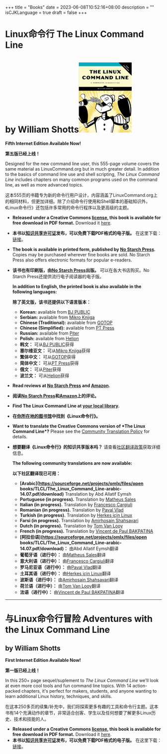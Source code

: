 +++
title = "Books"
date = 2023-06-08T10:52:16+08:00
description = ""
isCJKLanguage = true
draft = false
+++



# Linux命令行 The Linux Command Line

# by William Shotts![The Linux Command Line cover](_index_img/lcl2_front_new.png)

**Fifth Internet Edition Available Now!**

**第五版已经上线！**

Designed for the new command line user, this 555-page volume covers the same material as LinuxCommand.org but in much greater detail. In addition to the basics of command line use and shell scripting, *The Linux Command Line* includes chapters on many common programs used on the command line, as well as more advanced topics.

​	这本555页的书籍专为新的命令行用户设计，内容涵盖了LinuxCommand.org上的相同材料，但更加详细。除了介绍命令行使用和Shell脚本的基础知识外，《Linux命令行》还包括许多常用的命令行程序以及更高级的主题。

- **Released under a Creative Commons [license](https://creativecommons.org/licenses/by-nc-nd/3.0/), this book is available for free download in PDF format.** Download it [here](https://sourceforge.net/projects/linuxcommand/files/TLCL/19.01/TLCL-19.01.pdf/download).

- **本书以[知识共享许可证](https://creativecommons.org/licenses/by-nc-nd/3.0/)发布，可以免费下载PDF格式的电子版。** 在这里下载：[链接](https://sourceforge.net/projects/linuxcommand/files/TLCL/19.01/TLCL-19.01.pdf/download)。

- **The book is available in printed form, published by [No Starch Press](https://nostarch.com/tlcl2).** Copies may be purchased wherever fine books are sold. No Starch Press also offers electronic formats for popular e-readers.

- **该书也有印刷版，由[No Starch Press](https://nostarch.com/tlcl2)出版。** 可以在各大书店购买。No Starch Press还提供流行电子阅读器的电子版。

  **In addition to English, the printed book is also available in the following languages:**

  **除了英文版，该书还提供以下语言版本：**

  - **Korean:** available from [BJ PUBLIC](https://bjpublic.tistory.com/)
  - **Serbian:** available from [Mikro Knjiga](http://www.mikroknjiga.rs/)
  - **Chinese (Traditional):** available from [GOTOP](http://books.gotop.com.tw/)
  - **Chinese (Simplified):** available from [PT Press](http://www.ptpress.com.cn/)
  - **Russian:** available from [Piter](https://www.piter.com/)
  - **Polish:** available from [Helion](https://helion.pl/)
  - **韩文：** 可从[BJ PUBLIC](https://bjpublic.tistory.com/)获得
  - **塞尔维亚文：** 可从[Mikro Knjiga](http://www.mikroknjiga.rs/)获得
  - **繁体中文：** 可从[GOTOP](http://books.gotop.com.tw/)获得
  - **简体中文：** 可从[PT Press](http://www.ptpress.com.cn/)获得
  - **俄文：** 可从[Piter](https://www.piter.com/)获得
  - **波兰文：** 可从[Helion](https://helion.pl/)获得

- **Read reviews at [No Starch Press](https://nostarch.com/tlcl2#reviews) and [Amazon](https://www.amazon.com/Linux-Command-Line-2nd-Introduction/product-reviews/1593279523/ref=cm_cr_dp_d_show_all_btm?ie=UTF8&reviewerType=all_reviews).**

- **阅读[No Starch Press](https://nostarch.com/tlcl2#reviews)和[Amazon](https://www.amazon.com/Linux-Command-Line-2nd-Introduction/product-reviews/1593279523/ref=cm_cr_dp_d_show_all_btm?ie=UTF8&reviewerType=all_reviews)上的评论。**

- **Find The Linux Command Line at [your local library](https://www.worldcat.org/title/linux-command-line-a-complete-introduction/oclc/714726098&referer=brief_results).**

- **在[你所在地的图书馆](https://www.worldcat.org/title/linux-command-line-a-complete-introduction/oclc/714726098&referer=brief_results)中找到《Linux命令行》。**

- **Want to translate the Creative Commons version of \*The Linux Command Line\*?** Please see the [Community Translation Policy](https://linuxcommand.org/lc3_translations.php) for details.

- **想要翻译《Linux命令行》的知识共享版本吗？** 请查看[社区翻译政策](https://linuxcommand.org/lc3_translations.php)获取详细信息。

  **The following community translations are now available:**

  **以下社区翻译现已可用：**
  
  - **[Arabic](https://sourceforge.net/projects/omlx/files/open books/TLCL/The_Linux_Command_Line-arabic-14.07.pdf/download)** Translation by Abd Allatif Eymsh
  - **Portuguese (in progress).** Translation by [Matheus Sales](mailto:ms.matheus01@gmail.com)
  - **Italian (in progress).** Translation by [Francesco Cargiuli](mailto:francesco.cargiuli@gmail.com)
  - **Romanian (in progress).** Translation by [Paval Vlad](mailto:wladpaul@yahoo.com)
  - **Turkish (in progress).** Translation by [Herkes için Linux](mailto:herkesicinlinux@protonmail.com)
  - **Farsi (in progress).** Translation by [Amirhosain Shahsavari](mailto:shvb2007@gmail.com)
  - **Dutch (in progress).** Translation by [Tom Van Looy](mailto:tom@ctors.net)
  - **French (in progress).** Translation by [Vincent de Paul BAKPATINA](mailto:vincent.bakpatina@ipnetinstitute.com)
  - **[阿拉伯语](https://sourceforge.net/projects/omlx/files/open books/TLCL/The_Linux_Command_Line-arabic-14.07.pdf/download)：** 由Abd Allatif Eymsh翻译
  - **葡萄牙语（进行中）：** 由[Matheus Sales](mailto:ms.matheus01@gmail.com)翻译
  - **意大利语（进行中）：** 由[Francesco Cargiuli](mailto:francesco.cargiuli@gmail.com)翻译
  - **罗马尼亚语（进行中）：** 由[Paval Vlad](mailto:wladpaul@yahoo.com)翻译
  - **土耳其语（进行中）：** 由[Herkes için Linux](mailto:herkesicinlinux@protonmail.com)翻译
  - **波斯语（进行中）：** 由[Amirhosain Shahsavari](mailto:shvb2007@gmail.com)翻译
  - **荷兰语（进行中）：** 由[Tom Van Looy](mailto:tom@ctors.net)翻译
  - **法语（进行中）：** 由[Vincent de Paul BAKPATINA](mailto:vincent.bakpatina@ipnetinstitute.com)翻译

------

# 与Linux命令行冒险 Adventures with the Linux Command Line

## by William Shotts

**First Internet Edition Available Now!**

**第一版已经上线！**

In this 250+ page sequel/suplement to *The Linux Command Line* we'll look at even more cool tools and fun command line topics. With 14 action-packed chapters, it's perfect for makers, students, and anyone wanting to learn additional Linux history, techniques, and skills.

​	在这本250多页的续集/补充中，我们将探索更多有趣的工具和命令行主题。这本书有14个充满动作的章节，非常适合创客、学生以及任何想要了解更多Linux历史、技术和技能的人。 

- **Released under a Creative Commons [license](https://creativecommons.org/licenses/by-nc-nd/3.0/), this book is available for free download in PDF format.** Download it [here](https://sourceforge.net/projects/linuxcommand/files/AWTLCL/21.10/AWTLCL-21.10.pdf/download).
- **本书以[知识共享许可证](https://creativecommons.org/licenses/by-nc-nd/3.0/)发布，可以免费下载PDF格式的电子版。** 在这里下载：[链接](https://sourceforge.net/projects/linuxcommand/files/AWTLCL/21.10/AWTLCL-21.10.pdf/download)。